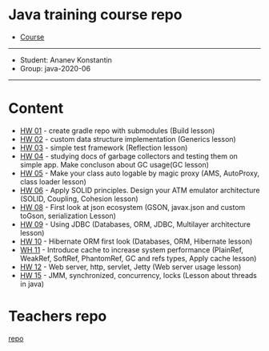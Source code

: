 # Java training course repo
* [Course](https://otus.ru/lessons/razrabotchik-java/?int_source=courses_catalog&int_term=programming)
---
* Student: Ananev Konstantin
* Group: java-2020-06
---
# Content
* [HW 01](./hw01-gradle) - create gradle repo with submodules (Build lesson)
* [HW 02](./hw02-DIYArray) - custom data structure implementation (Generics lesson)
* [HW 03](./hw3-own-test-framework) - simple test framework (Reflection lesson)
* [HW 04](./hw04-different-gc-comparison) - studying docs of garbage collectors and testing them on simple app. Make concluson about GC usage(GC lesson)
* [HW 05](./hw05-auto-logging) - Make your class auto logable by magic proxy (AMS, AutoProxy, class loader lesson)
* [HW 06](./hw06-atm-single) - Apply SOLID principles. Design your ATM emulator architecture (SOLID, Coupling, Cohesion lesson)
* [HW 08](./hw08-json-object-writer) - First look at json ecosystem (GSON, javax.json and custom toGson, serialization Lesson)
* [HW 09](./hw09-custom-orm) - Using JDBC (Databases, ORM, JDBC, Multilayer architecture lesson)
* [HW 10](./hw10-hibernate) - Hibernate ORM first look (Databases, ORM, Hibernate lesson)
* [WH 11](./hw11-cache-engine) - Introduce cache to increase system performance (PlainRef, WeakRef, SoftRef, PhantomRef, GC and refs types, Apply cache lesson)
* [HW 12](./hw12-web-server) - Web server, http, servlet, Jetty (Web server usage lesson)
* [HW 15](./hw15-number-sequence) - JMM, synchronized, concurrency, locks (Lesson about threads in java) 
# Teachers repo
[repo](https://github.com/petrelevich/otus_java_2020_06)
